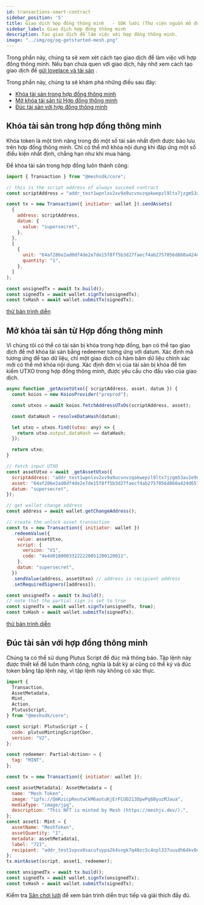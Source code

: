 ```yaml
---
id: transactions-smart-contract
sidebar_position: '5'
title: Giao dịch hợp đồng thông minh   - SDK lưới (Thư viện nguồn mở để xây dựng ứng dụng Web3 trên chuỗi khối Cardano)
sidebar_label: Giao dịch hợp đồng thông minh
description: Tạo giao dịch để làm việc với hợp đồng thông minh.
image: "../img/og/og-getstarted-mesh.png"
---
```


Trong phần này, chúng ta sẽ xem xét cách tạo giao dịch để làm việc với hợp đồng thông minh. Nếu bạn chưa quen với giao dịch, hãy nhớ xem cách tạo giao dịch để [gửi lovelace và tài sản](transactions-basic) .

Trong phần này, chúng ta sẽ khám phá những điều sau đây:

- [Khóa tài sản trong hợp đồng thông minh](#lock-assets-in-smart-contract)
- [Mở khóa tài sản từ Hợp đồng thông minh](#unlock-assets-from-smart-contract)
- [Đúc tài sản với hợp đồng thông minh](#minting-assets-with-smart-contract)

## Khóa tài sản trong hợp đồng thông minh

Khóa token là một tính năng trong đó một số tài sản nhất định được bảo lưu trên hợp đồng thông minh. Chỉ có thể mở khóa nội dung khi đáp ứng một số điều kiện nhất định, chẳng hạn như khi mua hàng.

Để khóa tài sản trong hợp đồng luôn thành công:

```javascript
import { Transaction } from "@meshsdk/core";

// this is the script address of always succeed contract
const scriptAddress = "addr_test1wpnlxv2xv9a9ucvnvzqakwepzl9ltx7jzgm53av2e9ncv4sysemm8";

const tx = new Transaction({ initiator: wallet }).sendAssets(
  {
    address: scriptAddress,
    datum: {
      value: "supersecret",
    },
  },
  [
    {
      unit: "64af286e2ad0df4de2e7de15f8ff5b3d27faecf4ab2757056d860a424d657368546f6b656e",
      quantity: "1",
    },
  ]
);

const unsignedTx = await tx.build();
const signedTx = await wallet.signTx(unsignedTx);
const txHash = await wallet.submitTx(signedTx);
```

[thử bản trình diễn](https://meshjs.dev/apis/transaction/smart-contract#lockAssets)

## Mở khóa tài sản từ Hợp đồng thông minh

Vì chúng tôi có thể có tài sản bị khóa trong hợp đồng, bạn có thể tạo giao dịch để mở khóa tài sản bằng redeemer tương ứng với datum. Xác định mã tương ứng để tạo dữ liệu, chỉ một giao dịch có hàm băm dữ liệu chính xác mới có thể mở khóa nội dung. Xác định đơn vị của tài sản bị khóa để tìm kiếm UTXO trong hợp đồng thông minh, được yêu cầu cho đầu vào của giao dịch.

```javascript
async function _getAssetUtxo({ scriptAddress, asset, datum }) {
  const koios = new KoiosProvider("preprod");

  const utxos = await koios.fetchAddressUTxOs(scriptAddress, asset);

  const dataHash = resolveDataHash(datum);

  let utxo = utxos.find((utxo: any) => {
    return utxo.output.dataHash == dataHash;
  });

  return utxo;
}

// fetch input UTXO
const assetUtxo = await _getAssetUtxo({
  scriptAddress: "addr_test1wpnlxv2xv9a9ucvnvzqakwepzl9ltx7jzgm53av2e9ncv4sysemm8",
  asset: "64af286e2ad0df4de2e7de15f8ff5b3d27faecf4ab2757056d860a424d657368546f6b656e",
  datum: "supersecret",
});

// get wallet change address
const address = await wallet.getChangeAddress();

// create the unlock asset transaction
const tx = new Transaction({ initiator: wallet })
  .redeemValue({
    value: assetUtxo,
    script: {
      version: "V1",
      code: "4e4d01000033222220051200120011",
    },
    datum: "supersecret",
  })
  .sendValue(address, assetUtxo) // address is recipient address
  .setRequiredSigners([address]);

const unsignedTx = await tx.build();
// note that the partial sign is set to true
const signedTx = await wallet.signTx(unsignedTx, true);
const txHash = await wallet.submitTx(signedTx);
```

[thử bản trình diễn](https://meshjs.dev/apis/transaction/smart-contract#unlockAssets)

## Đúc tài sản với hợp đồng thông minh

Chúng ta có thể sử dụng Plutus Script để đúc mã thông báo. Tập lệnh này được thiết kế để luôn thành công, nghĩa là bất kỳ ai cũng có thể ký và đúc token bằng tập lệnh này, vì tập lệnh này không có xác thực.

```javascript
import {
  Transaction,
  AssetMetadata,
  Mint,
  Action,
  PlutusScript,
} from "@meshsdk/core";

const script: PlutusScript = {
  code: plutusMintingScriptCbor,
  version: "V2",
};

const redeemer: Partial<Action> = {
  tag: "MINT",
};

const tx = new Transaction({ initiator: wallet });

const assetMetadata1: AssetMetadata = {
  name: "Mesh Token",
  image: "ipfs://QmRzicpReutwCkM6aotuKjErFCUD213DpwPq6ByuzMJaua",
  mediaType: "image/jpg",
  description: "This NFT is minted by Mesh (https://meshjs.dev/).",
};
const asset1: Mint = {
  assetName: "MeshToken",
  assetQuantity: "1",
  metadata: assetMetadata1,
  label: "721",
  recipient: "addr_test1vpvx0sacufuypa2k4sngk7q40zc5c4npl337uusdh64kv0c7e4cxr",
};
tx.mintAsset(script, asset1, redeemer);

const unsignedTx = await tx.build();
const signedTx = await wallet.signTx(unsignedTx);
const txHash = await wallet.submitTx(signedTx);
```

Kiểm tra [Sân chơi lưới](https://meshjs.dev/apis/transaction/smart-contract) để xem bản trình diễn trực tiếp và giải thích đầy đủ.
